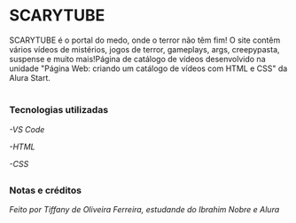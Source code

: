<h1>SCARYTUBE</h1>

SCARYTUBE é o portal do medo, onde o terror não têm fim! O site contêm vários vídeos de mistérios, jogos de terror, gameplays, args, creepypasta, suspense e muito mais!Página de catálogo de vídeos desenvolvido na unidade "Página Web: criando um catálogo de vídeos com HTML e CSS" da Alura Start.

#

<h3>Tecnologias utilizadas</h3>

_-VS Code_

_-HTML_

_-CSS_
##

<h3>Notas e créditos</h3>

_Feito por Tiffany de Oliveira Ferreira, estudande do Ibrahim Nobre e Alura_
